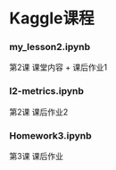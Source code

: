 # Kaggle课程

### my_lesson2.ipynb

第2课 课堂内容 + 课后作业1

### l2-metrics.ipynb

第2课 课后作业2

### Homework3.ipynb

第3课 课后作业





